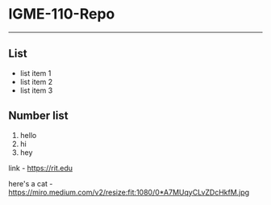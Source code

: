 # IGME-110-Repo

---

## List
- list item 1
- list item 2
- list item 3

## Number list
1. hello
2. hi
3. hey

link - https://rit.edu

here's a cat - https://miro.medium.com/v2/resize:fit:1080/0*A7MUqyCLvZDcHkfM.jpg
